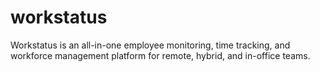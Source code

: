 # workstatus
Workstatus is an all-in-one employee monitoring, time tracking, and workforce management platform for remote, hybrid, and in-office teams.
